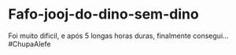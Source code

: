 # Fafo-jooj-do-dino-sem-dino

Foi muito dificil, e após 5 longas horas duras, finalmente consegui... #ChupaAlefe
